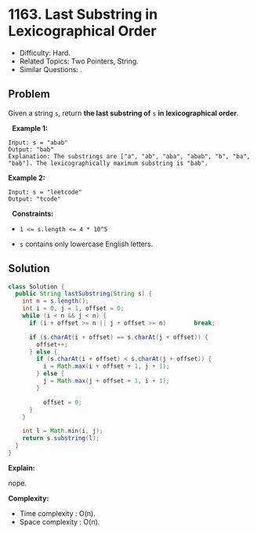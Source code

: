 # 1163. Last Substring in Lexicographical Order

- Difficulty: Hard.
- Related Topics: Two Pointers, String.
- Similar Questions: .

## Problem

Given a string ```s```, return **the last substring of** ```s``` **in lexicographical order**.

 
**Example 1:**

```
Input: s = "abab"
Output: "bab"
Explanation: The substrings are ["a", "ab", "aba", "abab", "b", "ba", "bab"]. The lexicographically maximum substring is "bab".
```

**Example 2:**

```
Input: s = "leetcode"
Output: "tcode"
```

 
**Constraints:**


	
- ```1 <= s.length <= 4 * 10^5```
	
- ```s``` contains only lowercase English letters.



## Solution

```java
class Solution {
  public String lastSubstring(String s) {
    int n = s.length();
    int i = 0, j = 1, offset = 0;
    while (i < n && j < n) {
      if (i + offset >= n || j + offset >= n)        break;

      if (s.charAt(i + offset) == s.charAt(j + offset)) {
        offset++;
      } else {
        if (s.charAt(i + offset) < s.charAt(j + offset)) {
          i = Math.max(i + offset + 1, j + 1); 
        } else {
          j = Math.max(j + offset + 1, i + 1);
        }

          offset = 0;
      }
    }

    int l = Math.min(i, j);
    return s.substring(l);
  }
}
```

**Explain:**

nope.

**Complexity:**

* Time complexity : O(n).
* Space complexity : O(n).
